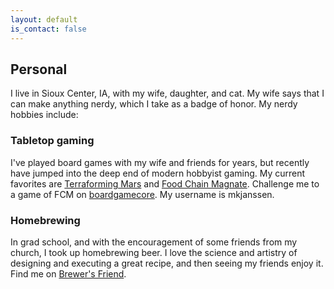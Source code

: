 ```yaml
---
layout: default
is_contact: false
---
```


## Personal

I live in Sioux Center, IA, with my wife, daughter, and cat. My wife says that I can make anything nerdy, which I take as a badge of honor. My nerdy hobbies include:

### Tabletop gaming

I've played board games with my wife and friends for years, but recently have jumped into the deep end of modern hobbyist gaming. My current favorites are [Terraforming Mars](https://boardgamegeek.com/boardgame/167791/terraforming-mars) and [Food Chain Magnate](https://boardgamegeek.com/boardgame/175914/food-chain-magnate). Challenge me to a game of FCM on [boardgamecore](http://play.boardgamecore.net). My username is mkjanssen.

### Homebrewing

In grad school, and with the encouragement of some friends from my church, I took up homebrewing beer. I love the science and artistry of designing and executing a great recipe, and then seeing my friends enjoy it. Find me on [Brewer's Friend](https://www.brewersfriend.com/homebrew/brewer/45924/mkj).
